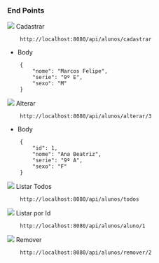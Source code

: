 ### End Points

<img src="https://img.shields.io/badge/POST-298D46?style=for-the-badge" /> Cadastrar

````
    http://localhost:8080/api/alunos/cadastrar
````
* Body 
````
    {
        "nome": "Marcos Felipe",
        "serie": "9º E",
        "sexo": "M" 
    }
````

<img src="https://img.shields.io/badge/put-FCFF3A?style=for-the-badge" /> Alterar

````
    http://localhost:8080/api/alunos/alterar/3
````
* Body
````
    {
        "id": 1,
        "nome": "Ana Beatriz",
        "serie": "9º A",
        "sexo": "F" 
    }
````

<img src="https://img.shields.io/badge/GET-3217EA?style=for-the-badge" /> Listar Todos

````
    http://localhost:8080/api/alunos/todos
````

<img src="https://img.shields.io/badge/GET-3217EA?style=for-the-badge" /> Listar por Id

````
    http://localhost:8080/api/alunos/aluno/1
````

<img src="https://img.shields.io/badge/DELETE-FF0000?style=for-the-badge" />  Remover

````
    http://localhost:8080/api/alunos/remover/2
````